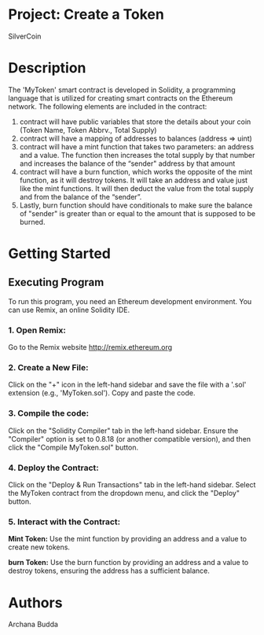 # Project: Create a Token
SilverCoin
# Description
The 'MyToken' smart contract is developed in Solidity, a programming language that is utilized for creating smart contracts on the Ethereum network. The following elements are included in the contract:
1. contract will have public variables that store the details about your coin (Token Name, Token Abbrv., Total Supply)
2. contract will have a mapping of addresses to balances (address => uint)
3. contract will have a mint function that takes two parameters: an address and a value.
   The function then increases the total supply by that number and increases the balance of the “sender" address by that amount
4. contract will have a burn function, which works the opposite of the mint function, as it will destroy tokens. 
   It will take an address and value just like the mint functions. It will then deduct the value from the total supply and from the balance of the “sender”.
5. Lastly, burn function should have conditionals to make sure the balance of "sender" is greater than or equal to the amount that is supposed to be burned.
# Getting Started
## Executing Program
To run this program, you need an Ethereum development environment. You can use Remix, an online Solidity IDE.
### 1. Open Remix:
Go to the Remix website http://remix.ethereum.org 
### 2. Create a New File:
Click on the "+" icon in the left-hand sidebar and save the file with a '.sol' extension (e.g., 'MyToken.sol'). Copy and paste the code.
### 3. Compile the code:
Click on the "Solidity Compiler" tab in the left-hand sidebar. Ensure the "Compiler" option is set to 0.8.18 (or another compatible version), and then click the "Compile MyToken.sol" button.
### 4. Deploy the Contract:
Click on the "Deploy & Run Transactions" tab in the left-hand sidebar. Select the MyToken contract from the dropdown menu, and click the "Deploy" button.
### 5. Interact with the Contract:
**Mint Token:** Use the mint function by providing an address and a value to create new tokens.

**burn Token:** Use the burn function by providing an address and a value to destroy tokens, ensuring the address has a sufficient balance.
# Authors
Archana Budda
